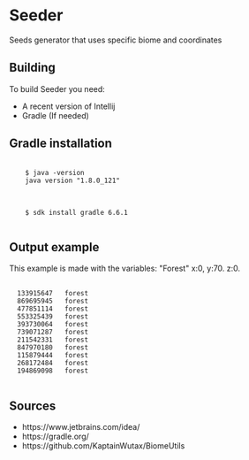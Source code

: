 # Seeder
Seeds generator that uses specific biome and coordinates

## Building
To build Seeder you need:
- A recent version of Intellij
- Gradle (If needed)
<h2> Gradle installation</h2>
<pre>
  <code>
    $ java -version
    java version "1.8.0_121"
  </code>
</pre>
  <pre>
  <code>
    $ sdk install gradle 6.6.1
  </code>
</pre>
<h2> Output example</h2>
<p>
  This example is made with the variables: "Forest" x:0, y:70. z:0. 
</p>
<pre>
  <code>
  133915647   forest
  869695945   forest
  477851114   forest
  553325439   forest
  393730064   forest
  739071287   forest
  211542331   forest
  847970180   forest
  115879444   forest
  268172484   forest
  194869098   forest
  </code>
</pre>
<h2> Sources</h2>
<ul>
  <li>https://www.jetbrains.com/idea/</li>
  <li>https://gradle.org/</li>
  <li>https://github.com/KaptainWutax/BiomeUtils</li>
</ul>


